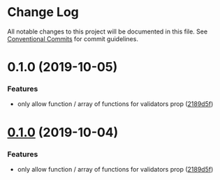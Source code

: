 # Change Log

All notable changes to this project will be documented in this file.
See [Conventional Commits](https://conventionalcommits.org) for commit guidelines.

<a name="0.1.0"></a>
# 0.1.0 (2019-10-05)


### Features

* only allow function / array of functions for validators prop ([2189d5f](https://github.com/webiny/webiny-js/commit/2189d5f))





<a name="0.1.0"></a>
# [0.1.0](https://github.com/webiny/webiny-js/compare/@webiny/form@1.0.0-next.1...@webiny/form@0.1.0) (2019-10-04)


### Features

* only allow function / array of functions for validators prop ([2189d5f](https://github.com/webiny/webiny-js/commit/2189d5f))
